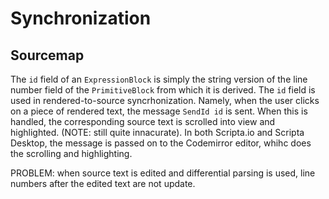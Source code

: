 # Synchronization


## Sourcemap

The `id` field of an `ExpressionBlock` is simply
the string version of the line number field of the `PrimitiveBlock`
from which it is derived.  The `id` field is used in rendered-to-source
syncrhonization.  Namely, when the user clicks on a piece of rendered
text, the message `SendId id` is sent.  When this is handled, the
corresponding source text is scrolled into view and highlighted.
(NOTE: still quite innacurate).  In both Scripta.io and Scripta Desktop,
the message is passed on to the Codemirror editor, whihc does the
scrolling and highlighting.

PROBLEM: when source text is edited and differential parsing is used,
line numbers after the edited text are not update.

